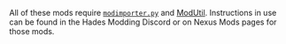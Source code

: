 All of these mods require [`modimporter.py`](https://github.com/SGG-Modding/sgg-mod-modimporter/tree/06d853039442de6cd728cdc210bf57c192fbe368) and [ModUtil](https://github.com/SGG-Modding/sgg-mod-modutil). Instructions in use can be found in the Hades Modding Discord or on Nexus Mods pages for those mods.